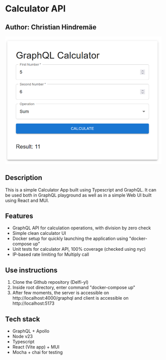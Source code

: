 # Calculator API

## Author: Christian Hindremäe

![UI view](image-1.png)

## Description

This is a simple Calculator App built using Typescript and GraphQL. It can be used both in GraphQL playground as well as in a simple Web UI built using React and MUI.

## Features

* GraphQL API for calculation operations, with division by zero check
* Simple clean calculator UI
* Docker setup for quickly launching the application using "docker-compose up"
* Unit tests for calculator API, 100% coverage (checked using nyc)
* IP-based rate limiting for Multiply call

## Use instructions

1. Clone the Github repository (Delfi-yl)
2. Inside root directory, enter command "docker-compose up"
3. After few moments, the server is accessible on http://localhost:4000/graphql  and client is accessible on http://localhost:5173

## Tech stack
* GraphQL + Apollo
* Node v23
* Typescript
* React (Vite app) + MUI
* Mocha + chai for testing